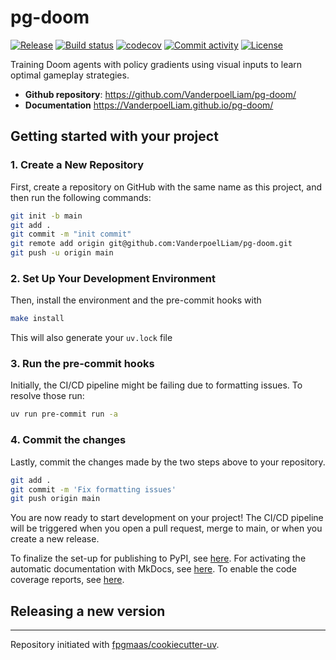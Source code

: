# pg-doom

[![Release](https://img.shields.io/github/v/release/VanderpoelLiam/pg-doom)](https://img.shields.io/github/v/release/VanderpoelLiam/pg-doom)
[![Build status](https://img.shields.io/github/actions/workflow/status/VanderpoelLiam/pg-doom/main.yml?branch=main)](https://github.com/VanderpoelLiam/pg-doom/actions/workflows/main.yml?query=branch%3Amain)
[![codecov](https://codecov.io/gh/VanderpoelLiam/pg-doom/branch/main/graph/badge.svg)](https://codecov.io/gh/VanderpoelLiam/pg-doom)
[![Commit activity](https://img.shields.io/github/commit-activity/m/VanderpoelLiam/pg-doom)](https://img.shields.io/github/commit-activity/m/VanderpoelLiam/pg-doom)
[![License](https://img.shields.io/github/license/VanderpoelLiam/pg-doom)](https://img.shields.io/github/license/VanderpoelLiam/pg-doom)

Training Doom agents with policy gradients using visual inputs to learn optimal gameplay strategies.

- **Github repository**: <https://github.com/VanderpoelLiam/pg-doom/>
- **Documentation** <https://VanderpoelLiam.github.io/pg-doom/>

## Getting started with your project

### 1. Create a New Repository

First, create a repository on GitHub with the same name as this project, and then run the following commands:

```bash
git init -b main
git add .
git commit -m "init commit"
git remote add origin git@github.com:VanderpoelLiam/pg-doom.git
git push -u origin main
```

### 2. Set Up Your Development Environment

Then, install the environment and the pre-commit hooks with

```bash
make install
```

This will also generate your `uv.lock` file

### 3. Run the pre-commit hooks

Initially, the CI/CD pipeline might be failing due to formatting issues. To resolve those run:

```bash
uv run pre-commit run -a
```

### 4. Commit the changes

Lastly, commit the changes made by the two steps above to your repository.

```bash
git add .
git commit -m 'Fix formatting issues'
git push origin main
```

You are now ready to start development on your project!
The CI/CD pipeline will be triggered when you open a pull request, merge to main, or when you create a new release.

To finalize the set-up for publishing to PyPI, see [here](https://fpgmaas.github.io/cookiecutter-uv/features/publishing/#set-up-for-pypi).
For activating the automatic documentation with MkDocs, see [here](https://fpgmaas.github.io/cookiecutter-uv/features/mkdocs/#enabling-the-documentation-on-github).
To enable the code coverage reports, see [here](https://fpgmaas.github.io/cookiecutter-uv/features/codecov/).

## Releasing a new version



---

Repository initiated with [fpgmaas/cookiecutter-uv](https://github.com/fpgmaas/cookiecutter-uv).
